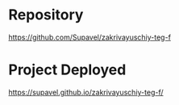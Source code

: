 # Repository
https://github.com/Supavel/zakrivayuschiy-teg-f
# Project Deployed
https://supavel.github.io/zakrivayuschiy-teg-f/